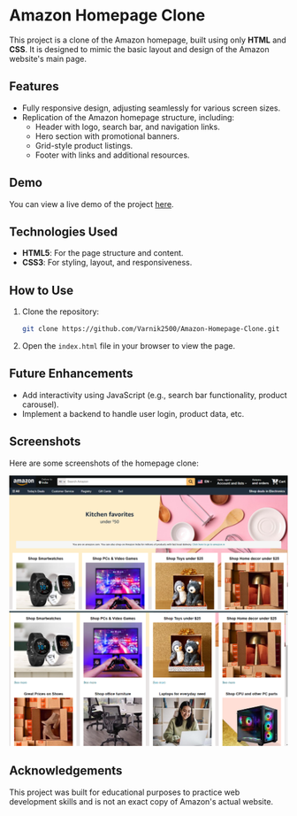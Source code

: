 # Amazon Homepage Clone

This project is a clone of the Amazon homepage, built using only **HTML** and **CSS**. It is designed to mimic the basic layout and design of the Amazon website's main page.

## Features

- Fully responsive design, adjusting seamlessly for various screen sizes.
- Replication of the Amazon homepage structure, including:
  - Header with logo, search bar, and navigation links.
  - Hero section with promotional banners.
  - Grid-style product listings.
  - Footer with links and additional resources.

## Demo

You can view a live demo of the project [here](https://amazon-homepage-clone-varnik.netlify.app/).

## Technologies Used

- **HTML5**: For the page structure and content.
- **CSS3**: For styling, layout, and responsiveness.

## How to Use

1. Clone the repository:
   ```bash
   git clone https://github.com/Varnik2500/Amazon-Homepage-Clone.git
   ```

2. Open the `index.html` file in your browser to view the page.

## Future Enhancements

- Add interactivity using JavaScript (e.g., search bar functionality, product carousel).
- Implement a backend to handle user login, product data, etc.

## Screenshots

Here are some screenshots of the homepage clone:

<img src="assets/Screenshots/img-1.png">
<img src="assets/Screenshots/img-2.png">

## Acknowledgements

This project was built for educational purposes to practice web development skills and is not an exact copy of Amazon's actual website.
